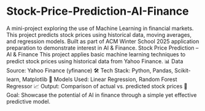 # Stock-Price-Prediction-AI-Finance
A mini-project exploring the use of Machine Learning in financial markets. This project predicts stock prices using historical data, moving averages, and regression models. Built as part of ACM Winter School 2025 application preparation to demonstrate interest in AI &amp; Finance.
Stock Price Prediction – AI & Finance
This project applies basic machine learning techniques to predict stock prices using historical data from Yahoo Finance.
📊 Data Source: Yahoo Finance (yfinance)
🛠️ Tech Stack: Python, Pandas, Scikit-learn, Matplotlib
🤖 Models Used: Linear Regression, Random Forest Regressor
📈 Output: Comparison of actual vs. predicted stock prices
🎯 Goal: Showcase the potential of AI in finance through a simple yet effective predictive model.
